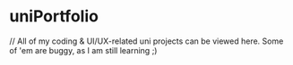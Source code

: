 # uniPortfolio
// All of my coding & UI/UX-related uni projects can be viewed here. Some of 'em are buggy, as I am still learning ;)

